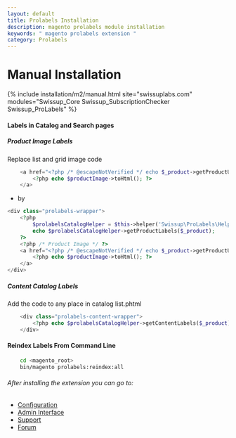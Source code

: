 ```yaml
---
layout: default
title: Prolabels Installation
description: magento prolabels module installation
keywords: " magento prolabels extension "
category: Prolabels
---
```


# Manual Installation

{% include installation/m2/manual.html site="swissuplabs.com" modules="Swissup_Core Swissup_SubscriptionChecker Swissup_ProLabels" %}

#### Labels in Catalog and Search pages

##### Product Image Labels

Replace list and grid image code

```php
    <a href="<?php /* @escapeNotVerified */ echo $_product->getProductUrl() ?>" class="product photo product-item-photo" tabindex="-1">
        <?php echo $productImage->toHtml(); ?>
    </a>
```

* by

```php
<div class="prolabels-wrapper">
    <?php
        $prolabelsCatalogHelper = $this->helper('Swissup\ProLabels\Helper\Catalog');
        echo $prolabelsCatalogHelper->getProductLabels($_product);
    ?>
    <?php /* Product Image */ ?>
    <a href="<?php /* @escapeNotVerified */ echo $_product->getProductUrl() ?>" class="product photo product-item-photo" tabindex="-1">
        <?php echo $productImage->toHtml(); ?>
    </a>
</div>
```

##### Content Catalog Labels

Add the code to any place in catalog list.phtml

```php
    <div class="prolabels-content-wrapper">
        <?php echo $prolabelsCatalogHelper->getContentLabels($_product); ?>
    </div>
```

#### Reindex Labels From Command Line

```bash
    cd <magento_root>
    bin/magento prolabels:reindex:all
```

###### After installing the extension you can go to:

* [Configuration](../configuration/)
* [Admin Interface](../interfaces/)
* [Support](https://swissuplabs.com/contacts/)
* [Forum](https://swissuplabs.com/magento-forum/)